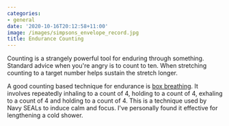 ```yaml
---
categories:
- general
date: '2020-10-16T20:12:58+11:00'
image: /images/simpsons_envelope_record.jpg
title: Endurance Counting
---
```


Counting is a strangely powerful tool for enduring through something.
Standard advice when you're angry is to count to ten.
When stretching counting to a target number helps sustain the stretch longer.

A good counting based technique for endurance is [box breathing](https://www.forbes.com/sites/nomanazish/2019/05/30/how-to-de-stress-in-5-minutes-or-less-according-to-a-navy-seal/).
It involves repeatedly inhaling to a count of 4, holding to a count of 4, exhaling to a count of 4 and holding to a count of 4.
This is a technique used by Navy SEALs to induce calm and focus.
I've personally found it effective for lengthening a cold shower.